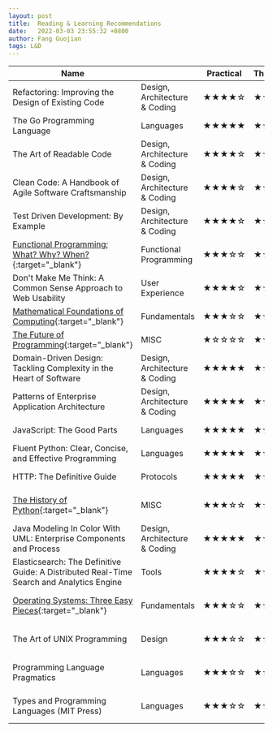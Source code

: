 ```yaml
---
layout: post
title:  Reading & Learning Recommendations
date:   2022-03-03 23:55:32 +0800
author: Fang Guojian
tags: L&D
---
```


|Name| |Practical|Theoretical|Difficult|For|
|---|---|---|---|---|---|
|Refactoring: Improving the Design of Existing Code|Design, Architecture & Coding|★★★★☆|★☆☆☆☆|★★☆☆☆|Everyone|
|The Go Programming Language|Languages|★★★★★|★☆☆☆☆|★★☆☆☆|Everyone|
|The Art of Readable Code|Design, Architecture & Coding|★★★★☆|★☆☆☆☆|★★☆☆☆|Everyone|
|Clean Code: A Handbook of Agile Software Craftsmanship|Design, Architecture & Coding|★★★★☆|★☆☆☆☆|★★☆☆☆|Everyone|
|Test Driven Development: By Example|Design, Architecture & Coding|★★★★☆|★☆☆☆☆|★★☆☆☆|Everyone|
|[Functional Programming; What? Why? When?](https://www.youtube.com/watch?v=7Zlp9rKHGD4){:target="_blank"}|Functional Programming|★★★☆☆|★★★☆☆|★★☆☆☆|Everyone|
|Don't Make Me Think: A Common Sense Approach to Web Usability|User Experience|★★★★☆|★☆☆☆☆|★☆☆☆☆|Everyone [optional]|
|[Mathematical Foundations of Computing](http://web.stanford.edu/class/cs103/){:target="_blank"}|Fundamentals|★★★☆☆|★★★★★|★☆☆☆☆|Everyone [optional]|
|[The Future of Programming](https://www.youtube.com/watch?v=BHnMItX2hEQ){:target="_blank"}|MISC|★☆☆☆☆|★☆☆☆☆|★☆☆☆☆|Everyone [optional]|
|Domain-Driven Design: Tackling Complexity in the Heart of Software|Design, Architecture & Coding|★★★★★|★★★☆☆|★★★☆☆|Junior to Senior|
|Patterns of Enterprise Application Architecture|Design, Architecture & Coding|★★★★★|★★★☆☆|★★★☆☆|Junior to Senior|
|JavaScript: The Good Parts|Languages|★★★★★|★☆☆☆☆|★★☆☆☆|Junior to Senior|
|Fluent Python: Clear, Concise, and Effective Programming|Languages|★★★★★|★☆☆☆☆|★★☆☆☆|Junior to Senior|
|HTTP: The Definitive Guide|Protocols|★★★★★|★★☆☆☆|★★☆☆☆|Junior to Senior|
|[The History of Python](http://python-history.blogspot.com/){:target="_blank"}|MISC|★★★☆☆|★☆☆☆☆|★☆☆☆☆|Junior to Senior [optional]|
|Java Modeling In Color With UML: Enterprise Components and Process|Design, Architecture & Coding|★★★★★|★☆☆☆☆|★★☆☆☆|Junior to Senior [optional]|
|Elasticsearch: The Definitive Guide: A Distributed Real-Time Search and Analytics Engine|Tools|★★★★☆|★☆☆☆☆|★★☆☆☆|Junior to Senior [optional]|
|[Operating Systems: Three Easy Pieces](http://pages.cs.wisc.edu/~remzi/OSTEP/){:target="_blank"}|Fundamentals|★★★☆☆|★★★★★|★★☆☆☆|Junior to Senior [optional]|
|The Art of UNIX Programming|Design|★★★☆☆|★★★☆☆|★★☆☆☆|Junior to Senior [optional]|
|Programming Language Pragmatics|Languages|★★★☆☆|★★★★☆|★★★★☆|Senior to Expert [optional]|
|Types and Programming Languages (MIT Press)|Languages|★★★☆☆|★★★★☆|★★★★☆|Senior to Expert [optional]|

